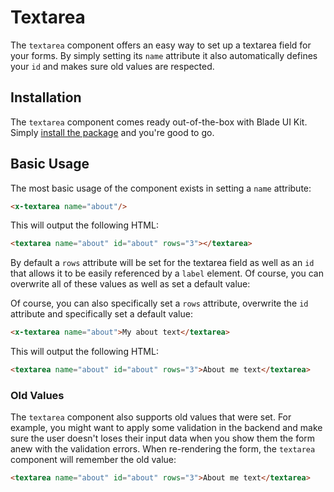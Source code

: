 # Textarea

The `textarea` component offers an easy way to set up a textarea field for your forms. By simply setting its `name` attribute it also automatically defines your `id` and makes sure old values are respected.

## Installation

The `textarea` component comes ready out-of-the-box with Blade UI Kit. Simply [install the package](/docs/{version}/installation) and you're good to go.

## Basic Usage

The most basic usage of the component exists in setting a `name` attribute:

```html
<x-textarea name="about"/>
```

This will output the following HTML:

```html
<textarea name="about" id="about" rows="3"></textarea>
```

By default a `rows` attribute will be set for the textarea field as well as an `id` that allows it to be easily referenced by a `label` element. Of course, you can overwrite all of these values as well as set a default value:

Of course, you can also specifically set a `rows` attribute, overwrite the `id` attribute and specifically set a default value:

```html
<x-textarea name="about">My about text</textarea>
```

This will output the following HTML:

```html
<textarea name="about" id="about" rows="3">About me text</textarea>
```

### Old Values

The `textarea` component also supports old values that were set. For example, you might want to apply some validation in the backend and make sure the user doesn't loses their input data when you show them the form anew with the validation errors. When re-rendering the form, the `textarea` component will remember the old value:

```html
<textarea name="about" id="about" rows="3">About me text</textarea>
```
